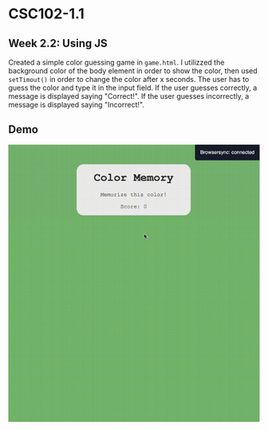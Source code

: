 # CSC102-1.1

## Week 2.2: Using JS

Created a simple color guessing game in `game.html`. I utilizzed the background color of the body element in order to show the color, then used `setTimout()` in order to change the color after x seconds. The user has to guess the color and type it in the input field. If the user guesses correctly, a message is displayed saying "Correct!". If the user guesses incorrectly, a message is displayed saying "Incorrect!".

## Demo

![Demo](img/demo.gif)


